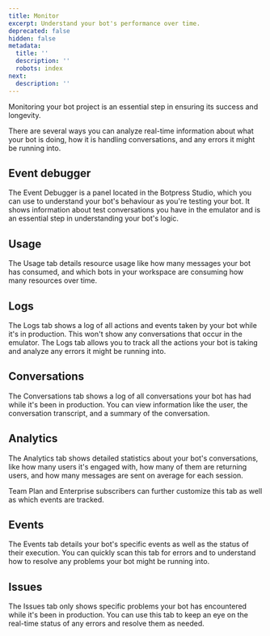 ```yaml
---
title: Monitor
excerpt: Understand your bot's performance over time.
deprecated: false
hidden: false
metadata:
  title: ''
  description: ''
  robots: index
next:
  description: ''
---
```

Monitoring your bot project is an essential step in ensuring its success and longevity.

There are several ways you can analyze real-time information about what your bot is doing, how it is handling conversations, and any errors it might be running into.

## Event debugger

The Event Debugger is a panel located in the Botpress Studio, which you can use to understand your bot's behaviour as you're testing your bot. It shows information about test conversations you have in the emulator and is an essential step in understanding your bot's logic.

## Usage

The Usage tab details resource usage like how many messages your bot has consumed, and which bots in your workspace are consuming how many resources over time.

## Logs

The Logs tab shows a log of all actions and events taken by your bot while it's in production. This won't show any conversations that occur in the emulator. The Logs tab allows you to track all the actions your bot is taking and analyze any errors it might be running into.

## Conversations

The Conversations tab shows a log of all conversations your bot has had while it's been in production. You can view information like the user, the conversation transcript, and a summary of the conversation.

## Analytics

The Analytics tab shows detailed statistics about your bot's conversations, like how many users it's engaged with, how many of them are returning users, and how many messages are sent on average for each session.

Team Plan and Enterprise subscribers can further customize this tab as well as which events are tracked.

## Events

The Events tab details your bot's specific events as well as the status of their execution. You can quickly scan this tab for errors and to understand how to resolve any problems your bot might be running into.

## Issues

The Issues tab only shows specific problems your bot has encountered while it's been in production. You can use this tab to keep an eye on the real-time status of any errors and resolve them as needed.